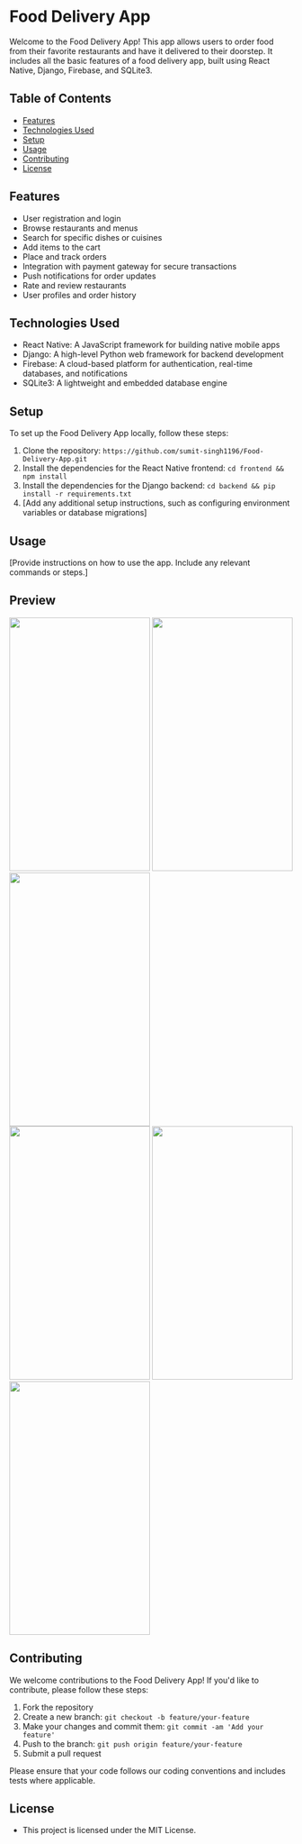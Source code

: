 # Food Delivery App

Welcome to the Food Delivery App! This app allows users to order food from their favorite restaurants and have it delivered to their doorstep. It includes all the basic features of a food delivery app, built using React Native, Django, Firebase, and SQLite3.

## Table of Contents

- [Features](#features)
- [Technologies Used](#technologies-used)
- [Setup](#setup)
- [Usage](#usage)
- [Contributing](#contributing)
- [License](#license)

## Features

- User registration and login
- Browse restaurants and menus
- Search for specific dishes or cuisines
- Add items to the cart
- Place and track orders
- Integration with payment gateway for secure transactions
- Push notifications for order updates
- Rate and review restaurants
- User profiles and order history

## Technologies Used

- React Native: A JavaScript framework for building native mobile apps
- Django: A high-level Python web framework for backend development
- Firebase: A cloud-based platform for authentication, real-time databases, and notifications
- SQLite3: A lightweight and embedded database engine

## Setup

To set up the Food Delivery App locally, follow these steps:

1. Clone the repository: `https://github.com/sumit-singh1196/Food-Delivery-App.git`
2. Install the dependencies for the React Native frontend: `cd frontend && npm install`
3. Install the dependencies for the Django backend: `cd backend && pip install -r requirements.txt`
4. [Add any additional setup instructions, such as configuring environment variables or database migrations]

## Usage

[Provide instructions on how to use the app. Include any relevant commands or steps.]

## Preview

<div style="display:'flex'; justify-content: 'space-between';">
  <img src="swiggy-x-frontend/assets/images/food-app-1.png" width="250" height="450">
  <img src="swiggy-x-frontend/assets/images/food-app-2.png" width="250" height="450">
  <img src="swiggy-x-frontend/assets/images/food-app-3.png" width="250" height="450">
 </div>

<div style="display:'flex'; justify-content: 'space-between';">
  <img src="swiggy-x-frontend/assets/images/food-app-4.png" width="250" height="450">
  <img src="swiggy-x-frontend/assets/images/food-app-5.png" width="250" height="450">
  <img src="swiggy-x-frontend/assets/images/food-app-6.png" width="250" height="450">
 </div>

## Contributing

We welcome contributions to the Food Delivery App! If you'd like to contribute, please follow these steps:

1. Fork the repository
2. Create a new branch: `git checkout -b feature/your-feature`
3. Make your changes and commit them: `git commit -am 'Add your feature'`
4. Push to the branch: `git push origin feature/your-feature`
5. Submit a pull request

Please ensure that your code follows our coding conventions and includes tests where applicable.

## License
- This project is licensed under the MIT License.

